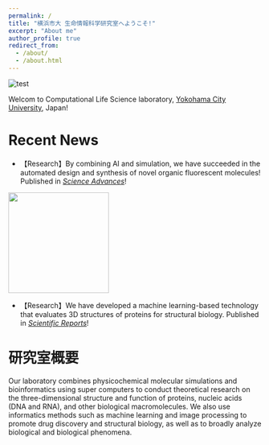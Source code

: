 ```yaml
---
permalink: /
title: "横浜市大 生命情報科学研究室へようこそ!"
excerpt: "About me"
author_profile: true
redirect_from: 
  - /about/
  - /about.html
---
```


![test](https://github.com/ycu-iil/testpage.github.io/blob/master/images/about_image.jpg?raw=true)

Welcom to Computational Life Science laboratory, [Yokohama City University](https://www-user.yokohama-cu.ac.jp/~english/), Japan!

# Recent News

- 【Research】By combining AI and simulation, we have succeeded in the automated design and synthesis of novel organic fluorescent molecules! Published in [*Science Advances*](https://www.science.org/doi/10.1126/sciadv.abj3906)! <br>
<img src="https://github.com/ycu-iil/testpage.github.io/blob/master/images/Sci_Adv_2022.jpg?raw=true" width="200">

- 【Research】We have developed a machine learning-based technology that evaluates 3D structures of proteins for structural biology. Published in  [*Scientific Reports*](https://www.nature.com/articles/s41598-021-02948-y)!


# 研究室概要
Our laboratory combines physicochemical molecular simulations and bioinformatics using super computers to conduct theoretical research on the three-dimensional structure and function of proteins, nucleic acids (DNA and RNA), and other biological macromolecules. We also use informatics methods such as machine learning and image processing to promote drug discovery and structural biology, as well as to broadly analyze biological and biological phenomena.


